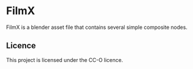 # FilmX

FilmX is a blender asset file that contains several simple composite nodes.

## Licence

This project is licensed under the CC-O licence.